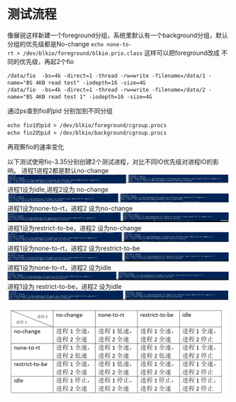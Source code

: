 # 测试流程
像展锐这样新建一个foreground分组，系统里默认有一个background分组，默认分组的优先级都是No-change
`echo none-to-rt > /dev/blkio/foreground/blkio.prio.class`
这样可以把foreground改成 不同的优先级，再起2个fio

```Shell
/data/fio  -bs=4k -direct=1 -thread -rw=write -filename=/data/1 -name="BS 4KB read test" -iodepth=16 -size=4G
/data/fio  -bs=4k -direct=1 -thread -rw=write -filename=/data/2 -name="BS 4KB read test 1" -iodepth=16 -size=4G
```

通过ps查到fio的pid
分别加到不同分组

```Shell
echo fio1的pid > /dev/blkio/foreground/cgroup.procs
echo fio2的pid > /dev/blkio/background/cgroup.procs
```

再观察fio的速率变化

以下测试使用fio-3.35分别创建2个测试进程，对比不同IO优先级对进程IO的影响。
进程1进程2都是默认no-change
![Alt text](image-6.png)
进程1设为idle,进程2设为 no-change
![Alt text](image-7.png)
进程1设为none-to-rt，进程2 设为no-change
![Alt text](image-8.png)
进程1设为restrict-to-be，进程2 设为no-change
![Alt text](image-9.png)
进程1设为none-to-rt，进程2 设为restrict-to-be
![Alt text](image-10.png)
进程1设为none-to-rt，进程2 设为idle
![Alt text](image-11.png)
进程1设为 restrict-to-be，进程2 设为idle
![Alt text](image-12.png)

![Alt text](image-13.png)
